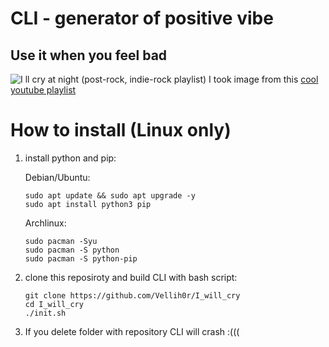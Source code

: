 # CLI - generator of positive vibe
## Use it when you feel bad

![I ll cry at night (post-rock, indie-rock playlist)](https://github.com/user-attachments/assets/c8084121-7018-4e78-8184-48274172150a)
I took image from this [cool youtube playlist](https://www.youtube.com/watch?v=36C2zYyJ8E0)

# How to install (Linux only)

1. install python and pip:

   Debian/Ubuntu:
   ```shell
   sudo apt update && sudo apt upgrade -y
   sudo apt install python3 pip
   ```
   Archlinux:
   ```shell
   sudo pacman -Syu
   sudo pacman -S python
   sudo pacman -S python-pip
   ```
2. clone this reposiroty and build CLI with bash script:
   ```shell
   git clone https://github.com/Vellih0r/I_will_cry
   cd I_will_cry
   ./init.sh
   ```
3. If you delete folder with repository CLI will crash :(((
